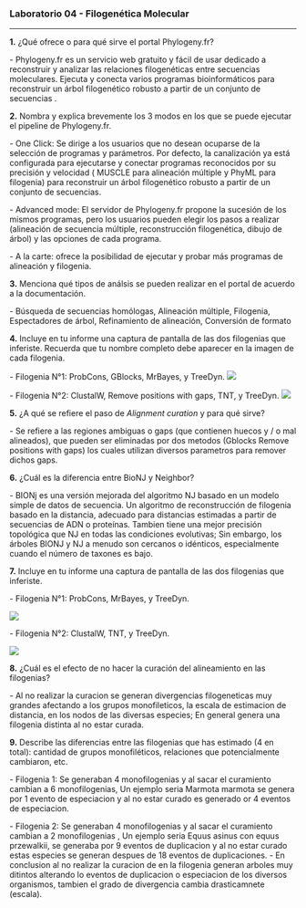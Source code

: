 ### Laboratorio 04 - Filogenética Molecular 
---  

**1.** ¿Qué ofrece o para qué sirve el portal Phylogeny.fr? 

*-* Phylogeny.fr es un servicio web gratuito y fácil de usar dedicado a reconstruir y analizar las relaciones filogenéticas entre secuencias moleculares. Ejecuta y conecta varios programas bioinformáticos para reconstruir un árbol filogenético robusto a partir de un conjunto de secuencias .

**2.** Nombra y explica brevemente los 3 modos en los que se puede ejecutar el pipeline de Phylogeny.fr.

*-* One Click: Se dirige a los usuarios que no desean ocuparse de la selección de programas y parámetros. Por defecto, la canalización ya está configurada para ejecutarse y conectar programas reconocidos por su precisión y velocidad ( MUSCLE para alineación múltiple y PhyML para filogenia) para reconstruir un árbol filogenético robusto a partir de un conjunto de secuencias.

*-* Advanced mode: El servidor de Phylogeny.fr propone la sucesión de los mismos programas, pero los usuarios pueden elegir los pasos a realizar (alineación de secuencia múltiple, reconstrucción filogenética, dibujo de árbol) y las opciones de cada programa.

*-* A la carte: ofrece la posibilidad de ejecutar y probar más programas de alineación y filogenia.

**3.** Menciona qué tipos de análsis se pueden realizar en el portal de acuerdo a la documentación.

*-* Búsqueda de secuencias homólogas, Alineación múltiple, Filogenia, Espectadores de árbol, Refinamiento de alineación, Conversión de formato

**4.** Incluye en tu informe una captura de pantalla de las dos filogenias que inferiste. Recuerda que tu nombre completo debe aparecer en la imagen de cada filogenia.

*-* Filogenia N°1: ProbCons, GBlocks, MrBayes, y TreeDyn.
![](https://github.com/CamilaFrancisca/Laboratorio/blob/master/Prob%20curado.png)

*-* Filogenia N°2: ClustalW, Remove positions with gaps, TNT, y TreeDyn.
![](https://github.com/CamilaFrancisca/Laboratorio/blob/master/clustal%20curado.png)

**5.** ¿A qué se refiere el paso de _Alignment curation_ y para qué sirve? 

*-* Se refiere a las regiones ambiguas o gaps (que contienen huecos y / o mal alineados), que pueden ser eliminadas por dos metodos (Gblocks Remove positions with gaps) los cuales utilizan diversos parametros para remover dichos gaps.

**6.** ¿Cuál es la diferencia entre BioNJ y Neighbor?

*-* BIONj es una versión mejorada del algoritmo NJ basado en un modelo simple de datos de secuencia. Un algoritmo de reconstrucción de filogenia basado en la distancia, adecuado para distancias estimadas a partir de secuencias de ADN o proteínas. Tambien tiene una mejor precisión topológica que NJ en todas las condiciones evolutivas; Sin embargo, los árboles BIONJ y NJ a menudo son cercanos o idénticos, especialmente cuando el número de taxones es bajo.

**7.** Incluye en tu informe una captura de pantalla de las dos filogenias que inferiste.

*-* Filogenia N°1: ProbCons, MrBayes, y TreeDyn.

![](https://github.com/CamilaFrancisca/Laboratorio/blob/master/prob%20no%20curado.png)

*-* Filogenia N°2: ClustalW, TNT, y TreeDyn.

![](https://github.com/CamilaFrancisca/Laboratorio/blob/master/clustal%20no%20curado.png)


**8.** ¿Cuál es el efecto de no hacer la curación del alineamiento en las filogenias?

*-* Al no realizar la curacion se generan divergencias filogeneticas muy grandes afectando a los grupos monofileticos, la escala de estimacion de distancia, en los nodos de las diversas especies; En general genera una filogenia distinta al no estar curada.

**9.** Describe las diferencias entre las filogenias que has estimado (4 en total): cantidad de grupos monofiléticos, relaciones que potencialmente cambiaron, etc.

*-* Filogenia 1: Se generaban 4 monofilogenias y al sacar el curamiento cambian a 6 monofilogenias, Un ejemplo seria Marmota marmota se genera por 1 evento de especiacion y al no estar curado es generado or 4 eventos de especiacion.

*-* Filogenia 2: Se generaban 4 monofilogenias y al sacar el curamiento cambian a 2 monofilogenias , Un ejemplo seria Equus asinus con equus przewalkii, se generaba por 9 eventos de duplicacion y al no estar curado estas especies se generan despues de 18 eventos de duplicaciones.
*-* En conclusion al no realizar la curacion de en la filogenia generan arboles muy ditintos alterando lo eventos de duplicacion o especiacion de los diversos organismos, tambien el grado de divergencia cambia drasticamnete (escala).
